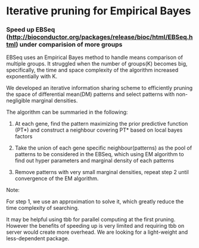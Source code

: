 # Iterative pruning for Empirical Bayes

### Speed up EBSeq (http://bioconductor.org/packages/release/bioc/html/EBSeq.html) under comparision of more groups

EBSeq uses an Empirical Bayes method to handle means comparison of multiple groups. It struggled when the number of groups(K) becomes big, specifically, the time and space complexity of the algorithm increased exponentially with K. 

We developed an iterative information sharing scheme to efficiently pruning the space of differential mean(DM) patterns and select patterns with non-negligible marginal densities. 

The algorithm can be summaried in the following:
1) At each gene, find the pattern maximizing the prior predictive function (PT*) and construct a neighbour covering PT* based on local bayes factors

2) Take the union of each gene specific neighbour(patterns) as the pool of patterns to be considered in the EBSeq, which using EM algorithm to find out hyper parameters and marginal density of each patterns

3) Remove patterns with very small marginal densities, repeat step 2 until convergence of the EM algorithm.


Note: 

For step 1, we use an approximation to solve it, which greatly reduce the time complexity of searching.

It may be helpful using tbb for parallel computing at the first pruning. However the benefits of speeding up is very limited and requiring tbb on server would create more overhead. We are looking for a light-weight and less-dependent package.

